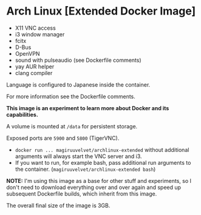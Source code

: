 # Arch Linux [Extended Docker Image]

 - X11 VNC access
 - i3 window manager
 - fcitx
 - D-Bus
 - OpenVPN
 - sound with pulseaudio (see Dockerfile comments)
 - yay AUR helper
 - clang compiler

Language is configured to Japanese inside the container.

For more information see the Dockerfile comments.

**This image is an experiment to learn more about Docker and
its capabilities.**

A volume is mounted at `/data` for persistent storage.

Exposed ports are `5900` and `5800` (TigerVNC).

 - `docker run ... magiruuvelvet/archlinux-extended` without additional
   arguments will always start the VNC server and i3.
 - If you want to run, for example bash, pass additional run arguments
   to the container. (`magiruuvelvet/archlinux-extended bash`)

**NOTE:** I'm using this image as a base for other stuff and
experiments, so I don't need to download everything over and
over again and speed up subsequent Dockerfile builds, which
inherit from this image.

The overall final size of the image is 3GB.
